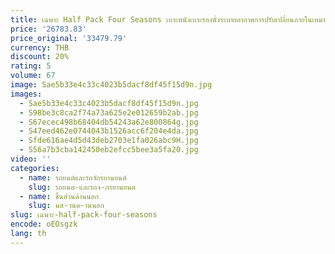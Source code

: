 ```yaml
---
title: เฉพาะ Half Pack Four Seasons เบาะหนังเบาะรองนั่งระบายอากาศการปรับเปลี่ยนภายในเหมาะสําหรับ Haval H9 2MKII 2024
price: '26783.83'
price_original: '33479.79'
currency: THB
discount: 20%
rating: 5
volume: 67
image: Sae5b33e4c33c4023b5dacf8df45f15d9n.jpg
images:
  - Sae5b33e4c33c4023b5dacf8df45f15d9n.jpg
  - S98be3c8ca2f74a73a625e2e012659b2ab.jpg
  - S67ecec498b68404db54243a62e800864g.jpg
  - S47eed462e0744043b1526acc6f204e4da.jpg
  - Sfde616ae4d5d43deb2703e1fa026abc9H.jpg
  - S56a7b3cba142450eb2efcc5bee3a5fa20.jpg
video: ''
categories:
  - name: รถยนต์และรถจักรยานยนต์
    slug: รถยนต-และรถจ-กรยานยนต
  - name: ชิ้นส่วนด้านนอก
    slug: นส-วนด-านนอก
slug: เฉพาะ-half-pack-four-seasons
encode: oEOsgzk
lang: th
---
```

  